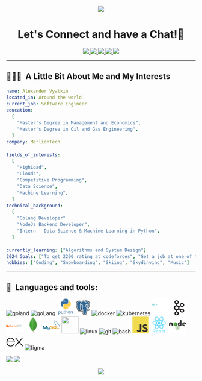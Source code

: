 <p align="center">
  <img src="https://capsule-render.vercel.app/api?type=waving&color=gradient&text=Hello!&height=100&section=header"/>
</p>

<h1 align="center">
  Let's Connect and have a Chat!💬
</h1>

<p align="center">
<!-- <a href="https://name.netlify.app/">
  <img height="50" src="https://user-images.githubusercontent.com/46517096/166972883-f5f1d88c-0246-4374-88ac-ded0f2cf0699.png"/>
</a> -->
<a href="https://www.linkedin.com/in/blckvia/">
  <img height="50" src="https://user-images.githubusercontent.com/46517096/166973395-19676cd8-f8ec-4abf-83ff-da8243505b82.png"/>
</a>
<!-- <a href="https://blckvia.medium.com/">
  <img height="50" src="https://user-images.githubusercontent.com/46517096/166973962-d05d145a-b6a0-4643-bd3d-5ac845679367.png"/>
</a> -->
<a href="https://dev.to/blckvia">
  <img height="50" src="https://user-images.githubusercontent.com/46517096/166974096-7aeecad4-483e-4c85-983f-f4b37b3f794e.png"/>
</a>
<a href="https://twitter.com/blckvia">
  <img height="50" src="https://user-images.githubusercontent.com/46517096/166974271-91dfa250-d70b-4cb9-8707-f1bda1b708c3.png"/>
</a>
<a href="https://www.instagram.com/blckvia/">
  <img height="50" src="https://user-images.githubusercontent.com/46517096/166974368-9798f39f-1f46-499c-b14e-81f0a3f83a06.png"/>
</a>
<a href="https://t.me/blckvia">
  <img height="50" src="https://user-images.githubusercontent.com/46517096/166973962-d05d145a-b6a0-4643-bd3d-5ac845679367.png"/>
</a>
</p>

<!--<p align="center"> -->
<!-- 	<p align="center"> -->
<!--     <img id="preview" src="https://komarev.com/ghpvc/?username=blckvia&color=grey"> -->
<!-- </p> -->

---

<h2> 👨🏻‍💻 &nbsp;A Little Bit About Me and My Interests</h2>

```yaml
name: Alexander Vyatkin
located_in: Around the world
current_job: Software Engineer
education:
  [
    "Master's Degree in Management and Economics",
    "Master's Degree in Oil and Gas Engineering",
  ]
company: MerlionTech

fields_of_interests:
  [
    "HighLoad",
    "Clouds",
    "Competitive Programming",
    "Data Science",
    "Machine Learning",
  ]
technical_background:
  [
    "Golang Developer"
    "NodeJs Backend Developer",
    "Intern - Data Science & Machine Learning in Python",
  ]
  
currently_learning: ["Algorithms and System Design"]
2024 Goals: ["To get 2200 rating at codeforces", "Get a job at one of the MAANG companies"]
hobbies: ["Coding", "Snowboarding", "Skiing", "Skydinving", "Music"]
```
  
---  
  
<h2> 🚀 &nbsp;Languages and tools:</h2>
<p align="left">
<img src="https://cdn.jsdelivr.net/gh/devicons/devicon/icons/goland/goland-original.svg" alt="goland" width="45" height="45"/>
<img src="https://cdn.jsdelivr.net/gh/devicons/devicon/icons/go/go-original.svg" alt="goLang" width="45" height="45"/>
<img src="https://raw.githubusercontent.com/devicons/devicon/master/icons/python/python-original-wordmark.svg" alt="python" width="45" height="45"/>
	
<img height="40" src="https://github.com/devicons/devicon/blob/master/icons/postgresql/postgresql-original.svg">
<img src="https://cdn.jsdelivr.net/gh/devicons/devicon/icons/docker/docker-original.svg" alt="docker" width="45" height="45"/>
<img src="https://cdn.jsdelivr.net/gh/devicons/devicon/icons/kubernetes/kubernetes-plain.svg" alt="kubernetes" width="45" height="45"/>
<img src="https://github.com/devicons/devicon/blob/master/icons/grpc/grpc-original.svg" alt="grpc" width="45" height="45"/>
<img height="40" src="https://github.com/devicons/devicon/blob/master/icons/apachekafka/apachekafka-original.svg" alt="kafka" width="45" height="45">
<img height="40" src="https://github.com/devicons/devicon/blob/master/icons/rabbitmq/rabbitmq-original-wordmark.svg" alt="rabbitmq" width="45" height="45">
<img src="https://raw.githubusercontent.com/devicons/devicon/master/icons/mongodb/mongodb-original.svg" alt="mongodb" width="45" height="45" />
<img src="https://raw.githubusercontent.com/devicons/devicon/master/icons/mysql/mysql-original-wordmark.svg" alt="mysql" width="45" height="45" />

<img src="https://cdn.jsdelivr.net/gh/devicons/devicon/icons/amazonwebservices/amazonwebservices-plain-wordmark.svg" width="45" height="45"/>
<img src="https://cdn.jsdelivr.net/gh/devicons/devicon/icons/linux/linux-original.svg" alt="linux" width="45" height="45"/>       
<img src="https://cdn.jsdelivr.net/gh/devicons/devicon/icons/git/git-original.svg" alt="git" width="45" height="45"/>
<img src="https://cdn.jsdelivr.net/gh/devicons/devicon/icons/bash/bash-original.svg" alt="bash" width="45" height="45"/>
<img src="https://raw.githubusercontent.com/devicons/devicon/master/icons/javascript/javascript-original.svg" alt="javascript" width="45" height="45" />
<img src="https://raw.githubusercontent.com/devicons/devicon/master/icons/react/react-original-wordmark.svg" alt="react" width="45" height="45" />
<img src="https://raw.githubusercontent.com/devicons/devicon/master/icons/nodejs/nodejs-original-wordmark.svg" alt="nodejs" width="45" height="45" />
<img height="40" src="https://github.com/devicons/devicon/blob/master/icons/express/express-original.svg" alt="express" width="45" height="45">
<img src="https://cdn.jsdelivr.net/gh/devicons/devicon/icons/figma/figma-original.svg" alt="figma" width="45" height="45"/>   
</p>

   <a href="https://leetcode.com/blckvia/"><img width="48%" src="https://leetcode.card.workers.dev/blckvia?theme=dark&font=baloo&extension=null&border=2&border_radius=8"></a>
    <a href="https://github.com/blckvia"><img width="50%" src="https://github-readme-stats.vercel.app/api/top-langs/?username=blckvia&layout=compact&hide=Jupyter%20Notebook,html,css,ejs,scss,tex&langs_count=4&bg_color=101010&hide_title=true"></a>

<p align="center">
  <img src="https://capsule-render.vercel.app/api?type=waving&color=gradient&height=100&section=footer"/>

